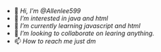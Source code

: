 - 👋 *Hi, I’m @Allenlee599*
- 👀 *I’m interested in java and html*
- 🌱 *I’m currently learning javascript and html*
- 💞️ *I’m looking to collaborate on learing anything.*
- 📫 *How to reach me just dm*

<!---
Allenlee599/Allenlee599 is a ✨ special ✨ repository because its `README.md` (this file) appears on your GitHub profile.
You can click the Preview link to take a look at your changes.
--->
